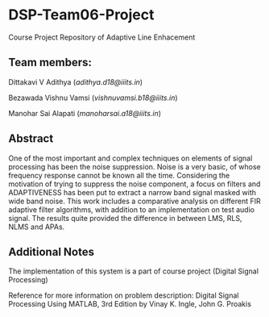 # DSP-Team06-Project
Course Project Repository of Adaptive Line Enhacement

## Team members:
Dittakavi V Adithya
(_adithya.d18@iiits.in_)

Bezawada Vishnu Vamsi
(_vishnuvamsi.b18@iiits.in_)

Manohar Sai Alapati
(_manoharsai.a18@iiits.in_)

## Abstract

One of the most important and complex techniques on elements of signal processing has been the noise suppression. Noise is a very basic, of whose frequency response cannot be known all the time. Considering the motivation of trying to suppress the noise component, a focus on filters and ADAPTIVENESS has been put to extract a narrow band signal masked with wide band noise. This work includes a comparative analysis on different FIR adaptive filter algorithms, with addition to an implementation on test audio signal. The results quite provided the difference in between LMS, RLS, NLMS and APAs.

## Additional Notes

The implementation of this system is a part of course project (Digital Signal Processing)

Reference for more information on problem description: Digital Signal Processing Using MATLAB, 3rd Edition by Vinay K. Ingle, John G. Proakis
